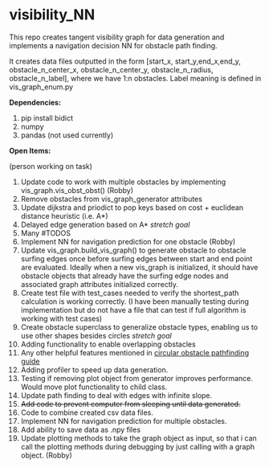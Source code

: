 # visibility_NN

This repo creates tangent visibility graph for data generation and implements a navigation decision NN for obstacle path finding.

It creates data files outputted in the form [start_x, start_y,end_x,end_y, obstacle_n_center_x, obstacle_n_center_y, obstacle_n_radius, obstacle_n_label], where we have 1:n obstacles.
Label meaning is defined in vis_graph_enum.py

**Dependencies:**
1. pip install bidict
2. numpy
3. pandas (not used currently)

**Open Items:**

(person working on task)
1. Update code to work with multiple obstacles by implementing vis_graph.vis_obst_obst() (Robby)
2. Remove obstacles from vis_graph_generator attributes
3. Update dijkstra and priodict to pop keys based on cost + euclidean distance heuristic (i.e. A*)
4. Delayed edge generation based on A* _stretch goal_
5. Many #TODOS
6. Implement NN for navigation prediction for one obstacle (Robby)
7. Update vis_graph.build_vis_graph() to generate obstacle to obstacle surfing edges once before surfing edges between start and end point are evaluated.  Ideally when a new vis_graph is initialized, it should have obstacle objects that already have the surfing edge nodes and associated graph attributes initialized correctly.
8. Create test file with test_cases needed to verify the shortest_path calculation is working correctly. (I have been manually testing during implementation but do not have a file that can test if full algorithm is working with test cases)
9. Create obstacle superclass to generalize obstacle types, enabling us to use other shapes besides circles _stretch goal_
10. Adding functionality to enable overlapping obstacles
11. Any other helpful features mentioned in [circular obstacle pathfinding guide](https://redblobgames.github.io/circular-obstacle-pathfinding/)
12. Adding profiler to speed up data generation.
13. Testing if removing plot object from generator improves performance. Would move plot functionality to child class.
14. Update path finding to deal with edges with infinite slope.
15. ~~Add code to prevent computer from sleeping until data generated.~~
16. Code to combine created csv data files.
17. Implement NN for navigation prediction for multiple obstacles.
18. Add ability to save data as .npy files
19. Update plotting methods to take the graph object as input, so that i can call the plotting methods during debugging by just calling with a graph object. (Robby)